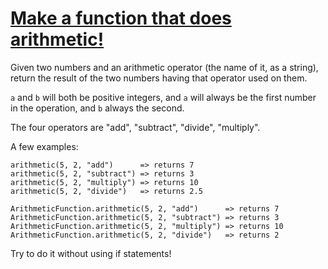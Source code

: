 # [Make a function that does arithmetic!](https://www.codewars.com/kata/make-a-function-that-does-arithmetic "https://www.codewars.com/kata/583f158ea20cfcbeb400000a")

Given two numbers and an arithmetic operator (the name of it, as a string), return the result of the two numbers having that operator used on them. 

```a``` and ```b``` will both be positive integers, and ```a``` will always be the first number in the operation, and ```b``` always the second.

The four operators are "add", "subtract", "divide", "multiply". 

A few examples: 

```
arithmetic(5, 2, "add")      => returns 7
arithmetic(5, 2, "subtract") => returns 3
arithmetic(5, 2, "multiply") => returns 10
arithmetic(5, 2, "divide")   => returns 2.5

ArithmeticFunction.arithmetic(5, 2, "add")      => returns 7
ArithmeticFunction.arithmetic(5, 2, "subtract") => returns 3
ArithmeticFunction.arithmetic(5, 2, "multiply") => returns 10
ArithmeticFunction.arithmetic(5, 2, "divide")   => returns 2
```

Try to do it without using if statements!